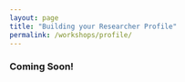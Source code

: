 ```yaml
---
layout: page
title: "Building your Researcher Profile"
permalink: /workshops/profile/
---
```



### Coming Soon! 